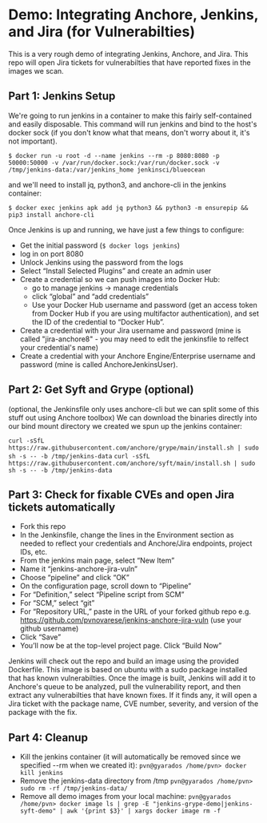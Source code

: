 # Demo: Integrating Anchore, Jenkins, and Jira (for Vulnerabilties)

This is a very rough demo of integrating Jenkins, Anchore, and Jira.  This repo will open Jira tickets for vulnerabilties that have reported fixes in the images we scan. 

## Part 1: Jenkins Setup

We're going to run jenkins in a container to make this fairly self-contained and easily disposable.  This command will run jenkins and bind to the host's docker sock (if you don't know what that means, don't worry about it, it's not important).

`$ docker run -u root -d --name jenkins --rm -p 8080:8080 -p 50000:50000 -v /var/run/docker.sock:/var/run/docker.sock -v /tmp/jenkins-data:/var/jenkins_home jenkinsci/blueocean
`

and we'll need to install jq, python3, and anchore-cli in the jenkins container:

`$ docker exec jenkins apk add jq python3 && python3 -m ensurepip && pip3 install anchore-cli`

Once Jenkins is up and running, we have just a few things to configure:
- Get the initial password (`$ docker logs jenkins`)
- log in on port 8080
- Unlock Jenkins using the password from the logs
- Select “Install Selected Plugins” and create an admin user
- Create a credential so we can push images into Docker Hub:
	- go to manage jenkins -> manage credentials
	- click “global” and “add credentials”
	- Use your Docker Hub username and password (get an access token from Docker Hub if you are using multifactor authentication), and set the ID of the credential to “Docker Hub”.
- Create a credential with your Jira username and password (mine is called "jira-anchore8" - you may need to edit the jenkinsfile to relfect your credential's name)
- Create a credential with your Anchore Engine/Enterprise username and password (mine is called AnchoreJenkinsUser). 

## Part 2: Get Syft and Grype (optional)
(optional, the Jenkinsfile only uses anchore-cli but we can split some of this stuff out using Anchore toolbox)
We can download the binaries directly into our bind mount directory we created we spun up the jenkins container:

`curl -sSfL https://raw.githubusercontent.com/anchore/grype/main/install.sh | sudo sh -s -- -b /tmp/jenkins-data`
`curl -sSfL https://raw.githubusercontent.com/anchore/syft/main/install.sh | sudo sh -s -- -b /tmp/jenkins-data`


## Part 3: Check for fixable CVEs and open Jira tickets automatically

- Fork this repo
- In the Jenkinsfile, change the lines in the Environment section as needed to reflect your credentials and Anchore/Jira endpoints, project IDs, etc.
- From the jenkins main page, select “New Item” 
- Name it “jenkins-anchore-jira-vuln”
- Choose “pipeline” and click “OK”
- On the configuration page, scroll down to “Pipeline”
- For “Definition,” select “Pipeline script from SCM”
- For “SCM,” select “git”
- For “Repository URL,” paste in the URL of your forked github repo
	e.g. https://github.com/pvnovarese/jenkins-anchore-jira-vuln (use your github username)
- Click “Save”
- You’ll now be at the top-level project page.  Click “Build Now”

Jenkins will check out the repo and build an image using the provided Dockerfile.  This image is based on ubuntu with a sudo package installed that has known vulnerabilties.  Once the image is built, Jenkins will add it to Anchore's queue to be analyzed, pull the vulnerability report, and then extract any vulnerabilties that have known fixes.  If it finds any, it will open a Jira ticket with the package name, CVE number, severity, and version of the package with the fix.

## Part 4: Cleanup
- Kill the jenkins container (it will automatically be removed since we specified --rm when we created it):
	`pvn@gyarados /home/pvn> docker kill jenkins`
- Remove the jenkins-data directory from /tmp
	`pvn@gyarados /home/pvn> sudo rm -rf /tmp/jenkins-data/`
- Remove all demo images from your local machine:
	`pvn@gyarados /home/pvn> docker image ls | grep -E "jenkins-grype-demo|jenkins-syft-demo" | awk '{print $3}' | xargs docker image rm -f`

